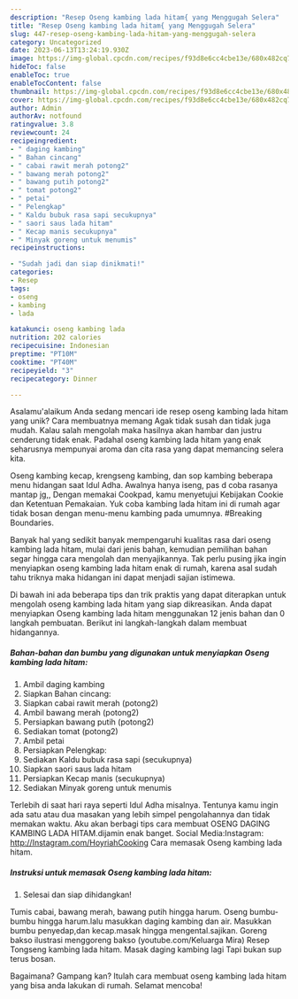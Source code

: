 ```yaml
---
description: "Resep Oseng kambing lada hitam{ yang Menggugah Selera"
title: "Resep Oseng kambing lada hitam{ yang Menggugah Selera"
slug: 447-resep-oseng-kambing-lada-hitam-yang-menggugah-selera
category: Uncategorized
date: 2023-06-13T13:24:19.930Z
image: https://img-global.cpcdn.com/recipes/f93d8e6cc4cbe13e/680x482cq70/oseng-kambing-lada-hitam-foto-resep-utama.jpg
hideToc: false
enableToc: true
enableTocContent: false
thumbnail: https://img-global.cpcdn.com/recipes/f93d8e6cc4cbe13e/680x482cq70/oseng-kambing-lada-hitam-foto-resep-utama.jpg
cover: https://img-global.cpcdn.com/recipes/f93d8e6cc4cbe13e/680x482cq70/oseng-kambing-lada-hitam-foto-resep-utama.jpg
author: Admin
authorAv: notfound
ratingvalue: 3.8
reviewcount: 24
recipeingredient:
- " daging kambing"
- " Bahan cincang"
- " cabai rawit merah potong2"
- " bawang merah potong2"
- " bawang putih potong2"
- " tomat potong2"
- " petai"
- " Pelengkap"
- " Kaldu bubuk rasa sapi secukupnya"
- " saori saus lada hitam"
- " Kecap manis secukupnya"
- " Minyak goreng untuk menumis"
recipeinstructions:

- "Sudah jadi dan siap dinikmati!"
categories:
- Resep
tags:
- oseng
- kambing
- lada

katakunci: oseng kambing lada 
nutrition: 202 calories
recipecuisine: Indonesian
preptime: "PT10M"
cooktime: "PT40M"
recipeyield: "3"
recipecategory: Dinner

---
```



Asalamu'alaikum Anda sedang mencari ide resep oseng kambing lada hitam yang unik? Cara membuatnya memang Agak tidak susah dan tidak juga mudah. Kalau salah mengolah maka hasilnya akan hambar dan justru cenderung tidak enak. Padahal oseng kambing lada hitam yang enak seharusnya mempunyai aroma dan cita rasa yang dapat memancing selera kita.


Oseng kambing kecap, krengseng kambing, dan sop kambing beberapa menu hidangan saat Idul Adha. Awalnya hanya iseng, pas d coba rasanya mantap jg,, Dengan memakai Cookpad, kamu menyetujui Kebijakan Cookie dan Ketentuan Pemakaian. Yuk coba kambing lada hitam ini di rumah agar tidak bosan dengan menu-menu kambing pada umumnya. #Breaking Boundaries.

Banyak hal yang sedikit banyak mempengaruhi kualitas rasa dari oseng kambing lada hitam, mulai dari jenis bahan, kemudian pemilihan bahan segar hingga cara mengolah dan menyajikannya. Tak perlu pusing jika ingin menyiapkan oseng kambing lada hitam enak di rumah, karena asal sudah tahu triknya maka hidangan ini dapat menjadi sajian istimewa.


Di bawah ini ada beberapa tips dan trik praktis yang dapat diterapkan untuk mengolah oseng kambing lada hitam yang siap dikreasikan. Anda dapat menyiapkan Oseng kambing lada hitam menggunakan 12 jenis bahan dan 0 langkah pembuatan. Berikut ini langkah-langkah dalam membuat hidangannya.

<!--inarticleads1-->

##### Bahan-bahan dan bumbu yang digunakan untuk menyiapkan Oseng kambing lada hitam:

1. Ambil  daging kambing
1. Siapkan  Bahan cincang:
1. Siapkan  cabai rawit merah (potong2)
1. Ambil  bawang merah (potong2)
1. Persiapkan  bawang putih (potong2)
1. Sediakan  tomat (potong2)
1. Ambil  petai
1. Persiapkan  Pelengkap:
1. Sediakan  Kaldu bubuk rasa sapi (secukupnya)
1. Siapkan  saori saus lada hitam
1. Persiapkan  Kecap manis (secukupnya)
1. Sediakan  Minyak goreng untuk menumis


Terlebih di saat hari raya seperti Idul Adha misalnya. Tentunya kamu ingin ada satu atau dua masakan yang lebih simpel pengolahannya dan tidak memakan waktu. Aku akan berbagi tips cara membuat OSENG DAGING KAMBING LADA HITAM.dijamin enak banget. Social Media:Instagram: http://Instagram.com/HoyriahCooking Cara memasak Oseng kambing lada hitam. 

<!--inarticleads2-->

##### Instruksi untuk memasak Oseng kambing lada hitam:


1. Selesai dan siap dihidangkan!

Tumis cabai, bawang merah, bawang putih hingga harum. Oseng bumbu-bumbu hingga harum.lalu masukkan daging kambing dan air. Masukkan bumbu penyedap,dan kecap.masak hingga mengental.sajikan. Goreng bakso ilustrasi menggoreng bakso (youtube.com/Keluarga Mira) Resep Tongseng kambing lada hitam. Masak daging kambing lagi Tapi bukan sup terus bosan. 

Bagaimana? Gampang kan? Itulah cara membuat oseng kambing lada hitam yang bisa anda lakukan di rumah. Selamat mencoba!
